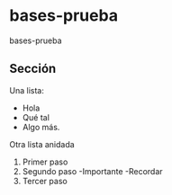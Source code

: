 # bases-prueba
bases-prueba

## Sección 
Una lista:
- Hola
- Qué tal
- Algo más.

Otra lista anidada
1. Primer paso
2. Segundo paso
   -Importante
   -Recordar
4. Tercer paso
